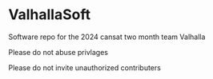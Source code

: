 # ValhallaSoft
Software repo for the 2024 cansat two month team Valhalla

Please do not abuse privlages

Please do not invite unauthorized contributers